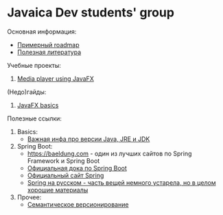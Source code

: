 # Javaica Dev students' group

Основная информация:
* [Примерный roadmap](roadmap.md)
* [Полезная литература](literature.md)

Учебные проекты:
1. [Media player using JavaFX](projects/mp3playerjfx.md)

(Недо)гайды:
1. [JavaFX basics](guides/javafx.md)

Полезные ссылки:
1. Basics:
   * [Важная инфа про версии Java, JRE и JDK](https://m.habr.com/ru/post/488144/)
2. Spring Boot:
   * https://baeldung.com - один из лучших сайтов по Spring Framework и Spring Boot
   * [Официальная дока по Spring Boot](https://docs.spring.io/spring-boot/docs/current/reference/htmlsingle/)
   * [Официальный сайт Spring](https://spring.io)
   * [Spring на русском - часть вещей немного устарела, но в целом хорошие материалы](https://spring-projects.ru)
3. Прочее:
   * [Семантическое версионирование](https://semver.org/lang/ru/)
